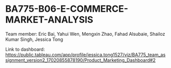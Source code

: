 # BA775-B06-E-COMMERCE-MARKET-ANALYSIS
Team member: Eric Bai, Yahui Wen, Mengxin Zhao, Fahad Alsubaie, Shailoz Kumar Singh, Jessica Tong

Link to dashboard: 
https://public.tableau.com/app/profile/jessica.tong1527/viz/BA775_team_assignment_version2_17020855878190/Product_Marketing_Dashboard#2
